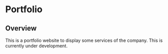 # Portfolio

## Overview
This is a portfolio website to display some services of the company.
This is currently under development. 